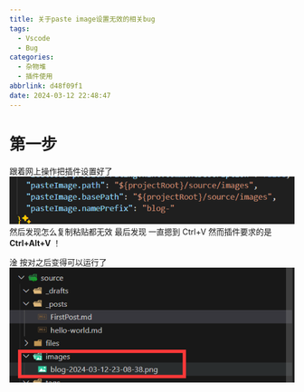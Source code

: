 ```yaml
---
title: 关于paste image设置无效的相关bug
tags:
  - Vscode
  - Bug
categories:
  - 杂物堆
  - 插件使用
abbrlink: d48f09f1
date: 2024-03-12 22:48:47
---
```


<!-- @format -->

# 第一步

跟着网上操作把插件设置好了
![插件设置](../images/blog-2024-03-12-23-08-38.png)
然后发现怎么复制粘贴都无效
最后发现
一直摁到 Ctrl+V
然而插件要求的是
**Ctrl+Alt+V** ！

<!--more-->

淦
按对之后变得可以运行了
![成功运行截图](../images/blog-2024-03-13-09-56-09.png)

